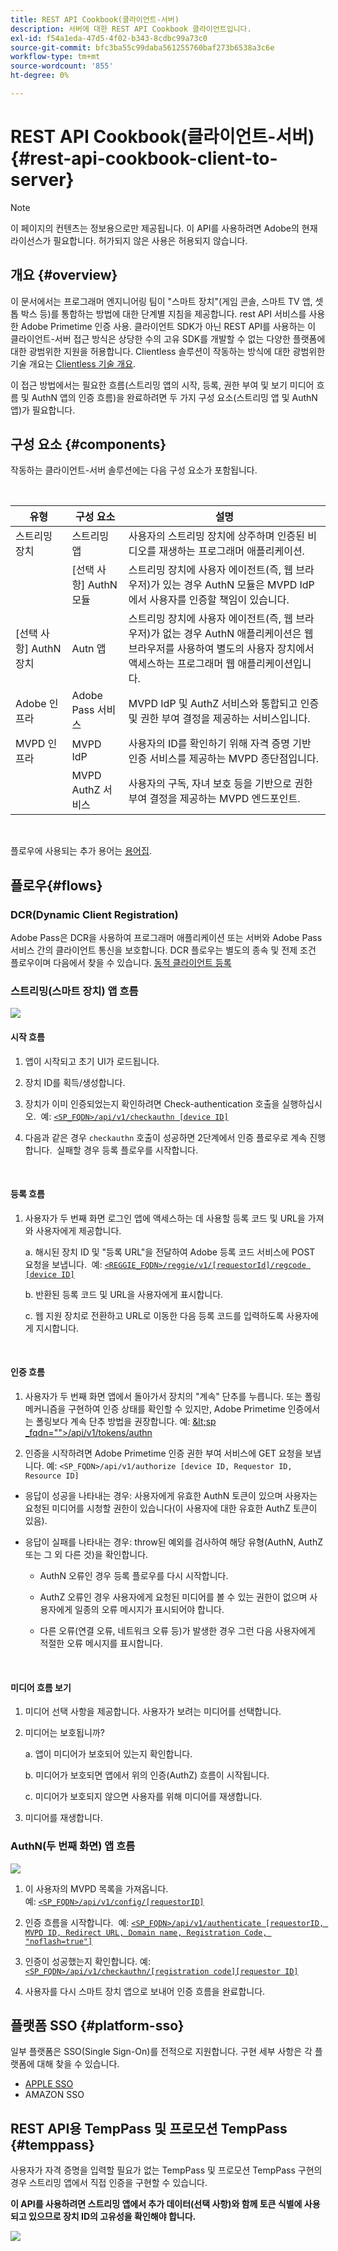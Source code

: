 ```yaml
---
title: REST API Cookbook(클라이언트-서버)
description: 서버에 대한 REST API Cookbook 클라이언트입니다.
exl-id: f54a1eda-47d5-4f02-b343-8cdbc99a73c0
source-git-commit: bfc3ba55c99daba561255760baf273b6538a3c6e
workflow-type: tm+mt
source-wordcount: '855'
ht-degree: 0%

---
```


# REST API Cookbook(클라이언트-서버) {#rest-api-cookbook-client-to-server}

>[!NOTE]
>
>이 페이지의 컨텐츠는 정보용으로만 제공됩니다. 이 API를 사용하려면 Adobe의 현재 라이선스가 필요합니다. 허가되지 않은 사용은 허용되지 않습니다.


## 개요 {#overview}

이 문서에서는 프로그래머 엔지니어링 팀이 &quot;스마트 장치&quot;(게임 콘솔, 스마트 TV 앱, 셋톱 박스 등)를 통합하는 방법에 대한 단계별 지침을 제공합니다. rest API 서비스를 사용한 Adobe Primetime 인증 사용. 클라이언트 SDK가 아닌 REST API를 사용하는 이 클라이언트-서버 접근 방식은 상당한 수의 고유 SDK를 개발할 수 없는 다양한 플랫폼에 대한 광범위한 지원을 허용합니다. Clientless 솔루션이 작동하는 방식에 대한 광범위한 기술 개요는 [Clientless 기술 개요](/help/authentication/rest-api-overview.md).


이 접근 방법에서는 필요한 흐름(스트리밍 앱의 시작, 등록, 권한 부여 및 보기 미디어 흐름 및 AuthN 앱의 인증 흐름)을 완료하려면 두 가지 구성 요소(스트리밍 앱 및 AuthN 앱)가 필요합니다.

## 구성 요소 {#components}

작동하는 클라이언트-서버 솔루션에는 다음 구성 요소가 포함됩니다.

 

| 유형 | 구성 요소 | 설명 |
| --- | --- | --- |
| 스트리밍 장치 | 스트리밍 앱 | 사용자의 스트리밍 장치에 상주하며 인증된 비디오를 재생하는 프로그래머 애플리케이션. |
|  | \[선택 사항\] AuthN 모듈 | 스트리밍 장치에 사용자 에이전트(즉, 웹 브라우저)가 있는 경우 AuthN 모듈은 MVPD IdP에서 사용자를 인증할 책임이 있습니다. |
| \[선택 사항\] AuthN 장치 | Autn 앱 | 스트리밍 장치에 사용자 에이전트(즉, 웹 브라우저)가 없는 경우 AuthN 애플리케이션은 웹 브라우저를 사용하여 별도의 사용자 장치에서 액세스하는 프로그래머 웹 애플리케이션입니다.  |
| Adobe 인프라 | Adobe Pass 서비스 | MVPD IdP 및 AuthZ 서비스와 통합되고 인증 및 권한 부여 결정을 제공하는 서비스입니다. |
| MVPD 인프라 | MVPD IdP | 사용자의 ID를 확인하기 위해 자격 증명 기반 인증 서비스를 제공하는 MVPD 종단점입니다. |
|  | MVPD AuthZ 서비스 | 사용자의 구독, 자녀 보호 등을 기반으로 권한 부여 결정을 제공하는 MVPD 엔드포인트. |

 

플로우에 사용되는 추가 용어는 [용어집](/help/authentication/glossary.md).

## 플로우{#flows}

### DCR(Dynamic Client Registration)

Adobe Pass은 DCR을 사용하여 프로그래머 애플리케이션 또는 서버와 Adobe Pass 서비스 간의 클라이언트 통신을 보호합니다. DCR 플로우는 별도의 종속 및 전제 조건 플로우이며 다음에서 찾을 수 있습니다. [동적 클라이언트 등록](/help/authentication/dynamic-client-registration.md)


### 스트리밍(스마트 장치) 앱 흐름

![](assets/smart-device-app-flow.png)

#### 시작 흐름

1. 앱이 시작되고 초기 UI가 로드됩니다.

2. 장치 ID를 획득/생성합니다.

3. 장치가 이미 인증되었는지 확인하려면 Check-authentication 호출을 실행하십시오.  예: [`<SP_FQDN>/api/v1/checkauthn [device ID]`](/help/authentication/check-authentication-token.md)

4. 다음과 같은 경우 `checkauthn` 호출이 성공하면 2단계에서 인증 플로우로 계속 진행합니다.  실패할 경우 등록 플로우를 시작합니다.

 

#### 등록 흐름

1. 사용자가 두 번째 화면 로그인 앱에 액세스하는 데 사용할 등록 코드 및 URL을 가져와 사용자에게 제공합니다.

   a. 해시된 장치 ID 및 &quot;등록 URL&quot;을 전달하여 Adobe 등록 코드 서비스에 POST 요청을 보냅니다.  예: [`<REGGIE_FQDN>/reggie/v1/[requestorId]/regcode [device ID]`](/help/authentication/registration-code-request.md)

   b. 반환된 등록 코드 및 URL을 사용자에게 표시합니다.

   c. 웹 지원 장치로 전환하고 URL로 이동한 다음 등록 코드를 입력하도록 사용자에게 지시합니다.

 

#### 인증 흐름

1. 사용자가 두 번째 화면 앱에서 돌아가서 장치의 &quot;계속&quot; 단추를 누릅니다. 또는 폴링 메커니즘을 구현하여 인증 상태를 확인할 수 있지만, Adobe Primetime 인증에서는 폴링보다 계속 단추 방법을 권장합니다. <!--(For information on employing a "Continue" button versus polling the Adobe Primetime authentication backend server, see the Clientless Technical Overview: Managing 2nd-Screen Workflow Transition.)--> 예: [\&lt;sp _fqdn=&quot;&quot;>/api/v1/tokens/authn](/help/authentication/retrieve-authentication-token.md)

2. 인증을 시작하려면 Adobe Primetime 인증 권한 부여 서비스에 GET 요청을 보냅니다. 예: `<SP_FQDN>/api/v1/authorize [device ID, Requestor ID, Resource ID]`

<!-- end list -->

* 응답이 성공을 나타내는 경우: 사용자에게 유효한 AuthN 토큰이 있으며 사용자는 요청된 미디어를 시청할 권한이 있습니다(이 사용자에 대한 유효한 AuthZ 토큰이 있음).

* 응답이 실패를 나타내는 경우: throw된 예외를 검사하여 해당 유형(AuthN, AuthZ 또는 그 외 다른 것)을 확인합니다.

   * AuthN 오류인 경우 등록 플로우를 다시 시작합니다.

   * AuthZ 오류인 경우 사용자에게 요청된 미디어를 볼 수 있는 권한이 없으며 사용자에게 일종의 오류 메시지가 표시되어야 합니다.

   * 다른 오류(연결 오류, 네트워크 오류 등)가 발생한 경우 그런 다음 사용자에게 적절한 오류 메시지를 표시합니다.

 

#### 미디어 흐름 보기

1. 미디어 선택 사항을 제공합니다. 사용자가 보려는 미디어를 선택합니다.

2. 미디어는 보호됩니까?

   a. 앱이 미디어가 보호되어 있는지 확인합니다.

   b. 미디어가 보호되면 앱에서 위의 인증(AuthZ) 흐름이 시작됩니다.

   c. 미디어가 보호되지 않으면 사용자를 위해 미디어를 재생합니다.

3. 미디어를 재생합니다.


### AuthN(두 번째 화면) 앱 흐름

![](assets/secnd-screen-authn-flow.png)

1. 이 사용자의 MVPD 목록을 가져옵니다. 예: [`<SP_FQDN>/api/v1/config/[requestorID]`](/help/authentication/provide-mvpd-list.md)

1. 인증 흐름을 시작합니다.  예: [`<SP_FQDN>/api/v1/authenticate [requestorID, MVPD ID, Redirect URL, Domain name, Registration Code, "noflash=true"]`](/help/authentication/initiate-authentication.md)

1. 인증이 성공했는지 확인합니다. 예:[`<SP_FQDN>/api/v1/checkauthn/[registration code][requestor ID]`](/help/authentication/check-authentication-token.md)

1. 사용자를 다시 스마트 장치 앱으로 보내어 인증 흐름을 완료합니다.

## 플랫폼 SSO {#platform-sso}

일부 플랫폼은 SSO(Single Sign-On)를 전적으로 지원합니다. 구현 세부 사항은 각 플랫폼에 대해 찾을 수 있습니다.

* [APPLE SSO](/help/authentication/apple-sso-cookbook-rest-api.md)
* AMAZON SSO

## REST API용 TempPass 및 프로모션 TempPass {#temppass}

사용자가 자격 증명을 입력할 필요가 없는 TempPass 및 프로모션 TempPass 구현의 경우 스트리밍 앱에서 직접 인증을 구현할 수 있습니다.

**이 API를 사용하려면 스트리밍 앱에서 추가 데이터(선택 사항)와 함께 토큰 식별에 사용되고 있으므로 장치 ID의 고유성을 확인해야 합니다.**


![](assets/temp-pass-promo-temppass.png)
